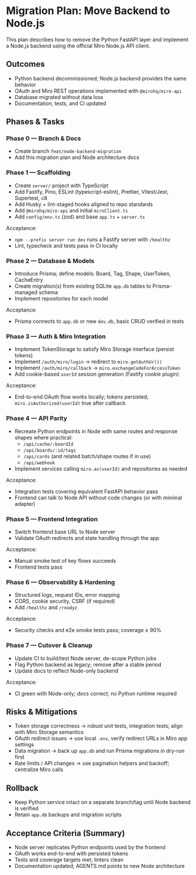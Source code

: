 # Migration Plan: Move Backend to Node.js

This plan describes how to remove the Python FastAPI layer and implement a Node.js backend using the official Miro Node.js API client.

## Outcomes

- Python backend decommissioned; Node.js backend provides the same behavior
- OAuth and Miro REST operations implemented with `@mirohq/miro-api`
- Database migrated without data loss
- Documentation, tests, and CI updated

## Phases & Tasks

### Phase 0 — Branch & Docs

- Create branch `feat/node-backend-migration`
- Add this migration plan and Node architecture docs

### Phase 1 — Scaffolding

- Create `server/` project with TypeScript
- Add Fastify, Pino, ESLint (typescript-eslint), Prettier, Vitest/Jest, Supertest, c8
- Add Husky + lint-staged hooks aligned to repo standards
- Add `@mirohq/miro-api` and initial `miroClient.ts`
- Add `config/env.ts` (zod) and base `app.ts` + `server.ts`

Acceptance:

- `npm --prefix server run dev` runs a Fastify server with `/healthz`
- Lint, typecheck and tests pass in CI locally

### Phase 2 — Database & Models

- Introduce Prisma; define models: Board, Tag, Shape, UserToken, CacheEntry
- Create migration(s) from existing SQLite `app.db` tables to Prisma-managed schema
- Implement repositories for each model

Acceptance:

- Prisma connects to `app.db` or new `dev.db`, basic CRUD verified in tests

### Phase 3 — Auth & Miro Integration

- Implement TokenStorage to satisfy Miro Storage interface (persist tokens)
- Implement `/auth/miro/login` → redirect to `miro.getAuthUrl()`
- Implement `/auth/miro/callback` → `miro.exchangeCodeForAccessToken`
- Add cookie-based `userId` session generation (Fastify cookie plugin)

Acceptance:

- End-to-end OAuth flow works locally; tokens persisted; `miro.isAuthorized(userId)` true after callback

### Phase 4 — API Parity

- Recreate Python endpoints in Node with same routes and response shapes where practical:
    - `/api/cache/:boardId`
    - `/api/boards/:id/tags`
    - `/api/cards` (and related batch/shape routes if in use)
    - `/api/webhook`
- Implement services calling `miro.as(userId)` and repositories as needed

Acceptance:

- Integration tests covering equivalent FastAPI behavior pass
- Frontend can talk to Node API without code changes (or with minimal adapter)

### Phase 5 — Frontend Integration

- Switch frontend base URL to Node server
- Validate OAuth redirects and state handling through the app

Acceptance:

- Manual smoke test of key flows succeeds
- Frontend tests pass

### Phase 6 — Observability & Hardening

- Structured logs, request IDs, error mapping
- CORS, cookie security, CSRF (if required)
- Add `/healthz` and `/readyz`

Acceptance:

- Security checks and e2e smoke tests pass; coverage ≥ 90%

### Phase 7 — Cutover & Cleanup

- Update CI to build/test Node server, de-scope Python jobs
- Flag Python backend as legacy; remove after a stable period
- Update docs to reflect Node-only backend

Acceptance:

- CI green with Node-only; docs correct; no Python runtime required

## Risks & Mitigations

- Token storage correctness → robust unit tests, integration tests; align with Miro Storage semantics
- OAuth redirect issues → use local `.env`, verify redirect URLs in Miro app settings
- Data migration → back up `app.db` and run Prisma migrations in dry-run first
- Rate limits / API changes → use pagination helpers and backoff; centralize Miro calls

## Rollback

- Keep Python service intact on a separate branch/tag until Node backend is verified
- Retain `app.db` backups and migration scripts

## Acceptance Criteria (Summary)

- Node server replicates Python endpoints used by the frontend
- OAuth works end-to-end with persisted tokens
- Tests and coverage targets met; linters clean
- Documentation updated; AGENTS.md points to new Node architecture
